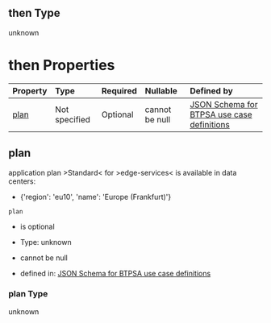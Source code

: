 ## then Type

unknown

# then Properties

| Property      | Type          | Required | Nullable       | Defined by                                                                                                                                                                                                                                      |
| :------------ | :------------ | :------- | :------------- | :---------------------------------------------------------------------------------------------------------------------------------------------------------------------------------------------------------------------------------------------- |
| [plan](#plan) | Not specified | Optional | cannot be null | [JSON Schema for BTPSA use case definitions](btpsa-usecase-properties-services-items-allof-2-then-allof-18-then-allof-1-then-properties-plan.md "undefined#/properties/services/items/allOf/2/then/allOf/18/then/allOf/1/then/properties/plan") |

## plan

application plan >Standard< for >edge-services< is available in data centers:

*   {'region': 'eu10', 'name': 'Europe (Frankfurt)'}

`plan`

*   is optional

*   Type: unknown

*   cannot be null

*   defined in: [JSON Schema for BTPSA use case definitions](btpsa-usecase-properties-services-items-allof-2-then-allof-18-then-allof-1-then-properties-plan.md "undefined#/properties/services/items/allOf/2/then/allOf/18/then/allOf/1/then/properties/plan")

### plan Type

unknown

